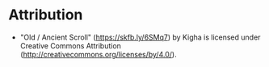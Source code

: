 # Attribution

- "Old / Ancient Scroll" (https://skfb.ly/6SMq7) by Kigha is licensed under Creative Commons Attribution (http://creativecommons.org/licenses/by/4.0/).
